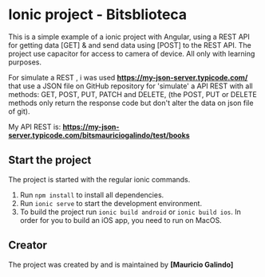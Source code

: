 # Ionic project - Bitsblioteca

This is a simple example of a ionic project with Angular, using a REST API for getting data [GET] & and send data using [POST] to the REST API. 
The project use capacitor for access to camera of device.
All only with learning purposes.

For simulate a REST , i was used **https://my-json-server.typicode.com/** that use a JSON file on GitHub repository for 'simulate' a API REST with all methods: GET, POST, PUT, PATCH and DELETE, (the POST, PUT or DELETE methods only return the response code but don't alter the data on json file of git).

My API REST is: **https://my-json-server.typicode.com/bitsmauriciogalindo/test/books**

## Start the project
The project is started with the regular ionic commands.

1. Run `npm install` to install all dependencies.
2. Run `ionic serve` to start the development environment.
3. To build the project run `ionic build android` or `ionic build ios`. In order for you to build an iOS app, you need to run on MacOS.

## Creator

The project was created by and is maintained by **[Mauricio Galindo]**
